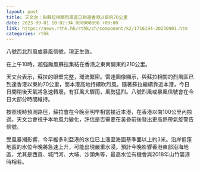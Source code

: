 ```yaml
---
layout: post
title: 天文台：與蘇拉相關烈風區已到達香港以東約70公里
date: 2023-09-01 10:02:34.000000000 +08:00
link: https://news.rthk.hk/rthk/ch/component/k2/1716194-20230901.htm
categories: rthk
---
```


八號西北烈風或暴風信號，現正生效。
 
在上午10時，超強颱風蘇拉集結在香港之東南偏東約210公里。

天文台表示，蘇拉的眼壁完整，環流緊密。雷達圖像顯示，與蘇拉相關的烈風區已到達香港以東約70公里，而本港高地持續吹烈風。隨著蘇拉繼續靠近本港，今日日間稍後天氣將急速轉壞，有狂風大驟雨，風勢猛烈。八號烈風或暴風信號會在今日大部分時間維持。

按照現時預測路徑，蘇拉會在今晚至明早相當接近本港，在香港以南100公里內掠過。天文台會視乎本地風力變化，評估是否需要在黃昏前後發出更高熱帶氣旋警告信號。

受風暴潮影響，今早維多利亞港的水位已上漲至海圖基準面以上約3米。沿岸低窪地區的水位今晚將急速上升，可能出現嚴重水浸。預計今晚影響香港東部沿海地區，尤其是西貢、城門河、大埔、沙頭角等，最高水位有機會與2018年山竹襲港時相若。
